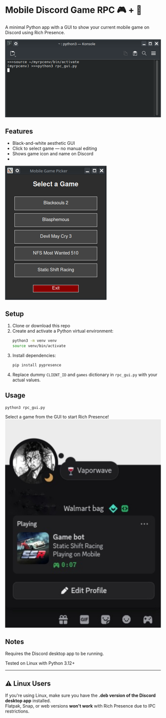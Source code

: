 # Mobile Discord Game RPC 🎮 + 💬

A minimal Python app with a GUI to show your current mobile game on Discord using Rich Presence.

![image.alt](https://github.com/faraway-world/mobile-discord-game-rpc/blob/834e024eb9593a8c19ace5ea4e8d3c7c51492ca0/Screenshot_20250613_131221.png)
## Features

- Black-and-white aesthetic GUI
- Click to select game — no manual editing
- Shows game icon and name on Discord
- 
![image.alt](https://github.com/faraway-world/mobile-discord-game-rpc/blob/834e024eb9593a8c19ace5ea4e8d3c7c51492ca0/Screenshot_20250613_131230.png)

## Setup

1. Clone or download this repo
2. Create and activate a Python virtual environment:
    ```bash
    python3 -m venv venv
    source venv/bin/activate
    ```
3. Install dependencies:
    ```bash
    pip install pypresence
    ```
4. Replace dummy `CLIENT_ID` and `games` dictionary in `rpc_gui.py` with your actual values.

## Usage

```bash
python3 rpc_gui.py
```

Select a game from the GUI to start Rich Presence!
![image.alt](https://github.com/faraway-world/mobile-discord-game-rpc/blob/003c09334303f00798afee113284fce9d001a7e3/Screenshot_20250613_131444.jpg)
## Notes

Requires the Discord desktop app to be running.

Tested on Linux with Python 3.12+

---

## ⚠️ Linux Users

If you're using Linux, make sure you have the **.deb version of the Discord desktop app** installed.  
Flatpak, Snap, or web versions **won't work** with Rich Presence due to IPC restrictions.

